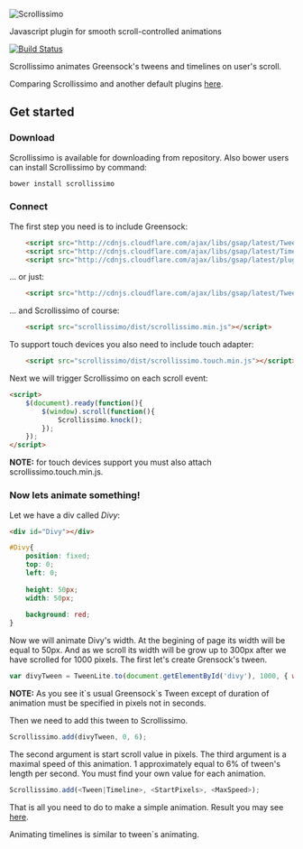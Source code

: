 ![Scrollissimo](https://habrastorage.org/files/997/93c/cec/99793ccec1464bb594f44f569396f184.png)

Javascript plugin for smooth scroll-controlled animations


[![Build Status][travis-image]][travis-url]

Scrollissimo animates Greensock's tweens and timelines on user's scroll.

Comparing Scrollissimo and another default plugins [here](http://promo.github.io/scrollissimo/examples/paperfly). 

## Get started

### Download

Scrollissimo is available for downloading from repository. Also bower users can install Scrollissimo by command:

```bash
bower install scrollissimo
```

### Connect
The first step you need is to include Greensock:

```html
    <script src="http://cdnjs.cloudflare.com/ajax/libs/gsap/latest/TweenLite.min.js"></script>
    <script src="http://cdnjs.cloudflare.com/ajax/libs/gsap/latest/TimelineLite.min.js"></script>
    <script src="http://cdnjs.cloudflare.com/ajax/libs/gsap/latest/plugins/CSSPlugin.min.js"></script>
```

... or just:

```html
    <script src="http://cdnjs.cloudflare.com/ajax/libs/gsap/latest/TweenMax.min.js"></script>
```

... and Scrollissimo of course:

```html
    <script src="scrollissimo/dist/scrollissimo.min.js"></script>
```

To support touch devices you also need to include touch adapter:

```html
    <script src="scrollissimo/dist/scrollissimo.touch.min.js"></script>
```

Next we will trigger Scrollissimo on each scroll event:

```html
<script>
    $(document).ready(function(){
        $(window).scroll(function(){
            Scrollissimo.knock();
        });
    });
</script>
```

**NOTE:** for touch devices support you must also attach scrollissimo.touch.min.js.

### Now lets animate something!
Let we have a div called *Divy*:

```html
<div id="Divy"></div>
```
```css
#Divy{
    position: fixed;
    top: 0;
    left: 0;
    
    height: 50px;
    width: 50px;
    
    background: red;
}
```

Now we will animate Divy's width. At the begining of page its width will be equal to 50px. And as we scroll its width will be grow up to 300px after we have scrolled for 1000 pixels.
The first let's create Grensock's tween.

```js
var divyTween = TweenLite.to(document.getElementById('divy'), 1000, { width: 300 });
```

**NOTE:** As you see it\`s usual Greensock\`s Tween except of duration of animation must be specified in pixels not in seconds.

Then we need to add this tween to Scrollissimo.

```js
Scrollissimo.add(divyTween, 0, 6);
```

The second argument is start scroll value in pixels.
The third argument is a maximal speed of this animation. 1 approximately equal to 6% of tween's length per second. You must find your own value for each animation.

```js
Scrollissimo.add(<Tween|Timeline>, <StartPixels>, <MaxSpeed>);
```

That is all you need to do to make a simple animation. Result you may see [here](https://jsfiddle.net/e5udtvaL/3/).

Animating timelines is similar to tween`s animating.
    
[travis-url]: http://travis-ci.org/Promo/scrollissimo
[travis-image]: http://img.shields.io/travis/Promo/scrollissimo.svg?branch=master&style=flat-square
